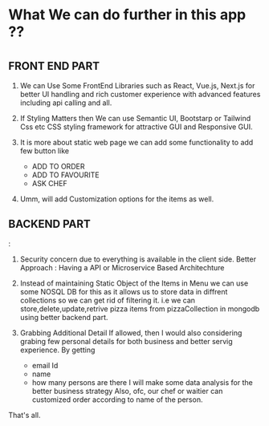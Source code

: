<h1> What We can do further in this app ??  <h1>

<h2> FRONT END PART </h2>

1.  We can Use Some FrontEnd Libraries such as React, Vue.js, Next.js for better UI handling and rich customer experience with advanced features including api calling and all.

2. If Styling Matters then We can use Semantic UI, Bootstarp or Tailwind Css etc CSS styling framework for attractive GUI and Responsive GUI.

3. It is more about static web page we can add some functionality to add few button like 
    -  ADD TO ORDER
    -  ADD TO FAVOURITE
    -  ASK CHEF
4. Umm, will add Customization options for the items as well. 

<h2>BACKEND PART </h2>:

1. Security concern due to everything is available in the client side.
   Better Approach : Having a API or Microservice Based Architechture

2. Instead of maintaining Static Object of the Items in Menu we can use some NOSQL DB for this as it allows us to store data in diffrent collections so we can get rid of filtering it.
    i.e  we can store,delete,update,retrive pizza items from pizzaCollection in mongodb using better backend part. 
3. Grabbing Additional Detail
    If allowed, then I would also considering grabing few personal details for both business and better servig experience. 
     By getting 
    -    email Id
    - name
    - how many persons are there
    I will make some data analysis for the better business strategy
    Also, ofc, our chef or waitier can customized order according to name of the person. 


That's all. 





